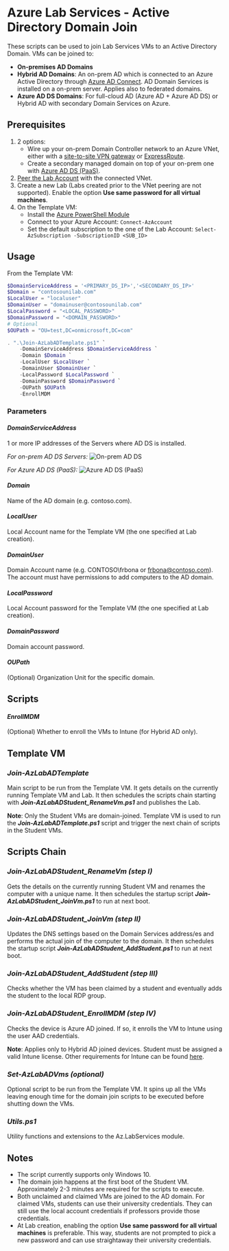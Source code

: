 # Azure Lab Services - Active Directory Domain Join

These scripts can be used to join Lab Services VMs to an Active Directory Domain.
VMs can be joined to:
- **On-premises AD Domains**
- **Hybrid AD Domains**: An on-prem AD which is connected to an Azure Active Directory through [Azure AD Connect](https://docs.microsoft.com/en-us/azure/active-directory/hybrid/how-to-connect-install-prerequisites). AD Domain Services is installed on a on-prem server. Applies also to federated domains.
- **Azure AD DS Domains**: For full-cloud AD (Azure AD + Azure AD DS) or Hybrid AD with secondary Domain Services on Azure.

## Prerequisites
1) 2 options:
    * Wire up your on-prem Domain Controller network to an Azure VNet, either with a [site-to-site VPN gateway](https://docs.microsoft.com/en-us/azure/vpn-gateway/vpn-gateway-about-vpngateways) or [ExpressRoute](https://docs.microsoft.com/en-us/azure/expressroute/expressroute-introduction).
    * Create a secondary managed domain on top of your on-prem one with [Azure AD DS (PaaS)](https://docs.microsoft.com/en-us/azure/active-directory-domain-services/tutorial-create-instance).
2) [Peer the Lab Account](https://docs.microsoft.com/en-us/azure/lab-services/classroom-labs/how-to-connect-peer-virtual-network) with the connected VNet.
3) Create a new Lab (Labs created prior to the VNet peering are not supported). Enable the option **Use same password for all virtual machines**.
4) On the Template VM:
    * Install the [Azure PowerShell Module](https://docs.microsoft.com/en-us/powershell/azure/install-az-ps?view=azps-2.8.0)
    * Connect to your Azure Account: ```Connect-AzAccount```
    * Set the default subscription to the one of the Lab Account: ```Select-AzSubscription -SubscriptionID <SUB_ID>```

## Usage

From the Template VM:

```powershell
$DomainServiceAddress = '<PRIMARY_DS_IP>','<SECONDARY_DS_IP>'
$Domain = "contosounilab.com"
$LocalUser = "localuser"
$DomainUser = "domainuser@contosounilab.com"
$LocalPassword = "<LOCAL_PASSWORD>"
$DomainPassword = "<DOMAIN_PASSWORD>"
# Optional
$OUPath = "OU=test,DC=onmicrosoft,DC=com"

. ".\Join-AzLabADTemplate.ps1" `
    -DomainServiceAddress $DomainServiceAddress `
    -Domain $Domain `
    -LocalUser $LocalUser `
    -DomainUser $DomainUser `
    -LocalPassword $LocalPassword `
    -DomainPassword $DomainPassword `
    -OUPath $OUPath
    -EnrollMDM
```

### Parameters

#### ***DomainServiceAddress***
1 or more IP addresses of the Servers where AD DS is installed.

*For on-prem AD DS Servers:*
![On-prem AD DS](./img/On-prem%20AD%20DS%20Server.png)

*For Azure AD DS (PaaS):*
![Azure AD DS (PaaS)](./img/Azure%20AD%20DS.png)

#### ***Domain***
Name of the AD domain (e.g. contoso.com).

#### ***LocalUser***
Local Account name for the Template VM (the one specified at Lab creation).

#### ***DomainUser***
Domain Account name (e.g. CONTOSO\frbona or frbona@contoso.com). The account must have permissions to add computers to the AD domain.

#### ***LocalPassword***
Local Account password for the Template VM (the one specified at Lab creation).

#### ***DomainPassword***
Domain account password.

#### ***OUPath***
(Optional) Organization Unit for the specific domain.

## Scripts
#### ***EnrollMDM***
(Optional) Whether to enroll the VMs to Intune (for Hybrid AD only).

## Template VM
### ***Join-AzLabADTemplate***
Main script to be run from the Template VM. It gets details on the currently running Template VM and Lab. It then schedules the scripts chain starting with ***Join-AzLabADStudent_RenameVm.ps1*** and publishes the Lab.

**Note**: Only the Student VMs are domain-joined. Template VM is used to run the ***Join-AzLabADTemplate.ps1*** script and trigger the next chain of scripts in the Student VMs.

## Scripts Chain
### ***Join-AzLabADStudent_RenameVm (step I)***
Gets the details on the currently running Student VM and renames the computer with a unique name. It then schedules the startup script ***Join-AzLabADStudent_JoinVm.ps1*** to run at next boot.

### ***Join-AzLabADStudent_JoinVm (step II)***
Updates the DNS settings based on the Domain Services address/es and performs the actual join of the computer to the domain. It then schedules the startup script ***Join-AzLabADStudent_AddStudent.ps1*** to run at next boot.

### ***Join-AzLabADStudent_AddStudent (step III)***
Checks whether the VM has been claimed by a student and eventually adds the student to the local RDP group.

### ***Join-AzLabADStudent_EnrollMDM (step IV)***
Checks the device is Azure AD joined. If so, it enrolls the VM to Intune using the user AAD credentials.

**Note**: Applies only to Hybrid AD joined devices. Student must be assigned a valid Intune license. Other requirements for Intune can be found [here](https://docs.microsoft.com/en-us/windows/client-management/mdm/enroll-a-windows-10-device-automatically-using-group-policy#verify-auto-enrollment-requirements-and-settings). 

### ***Set-AzLabADVms (optional)***
Optional script to be run from the Template VM. It spins up all the VMs leaving enough time for the domain join scripts to be executed before shutting down the VMs.

### ***Utils.ps1***
Utility functions and extensions to the Az.LabServices module.

## Notes
- The script currently supports only Windows 10.
- The domain join happens at the first boot of the Student VM. Approximately 2-3 minutes are required for the scripts to execute.
- Both unclaimed and claimed VMs are joined to the AD domain. For claimed VMs, students can use their university credentials. They can still use the local account credentials if professors provide those credentials.
- At Lab creation, enabling the option **Use same password for all virtual machines** is preferable. This way, students are not prompted to pick a new password and can use straightaway their university credentials.